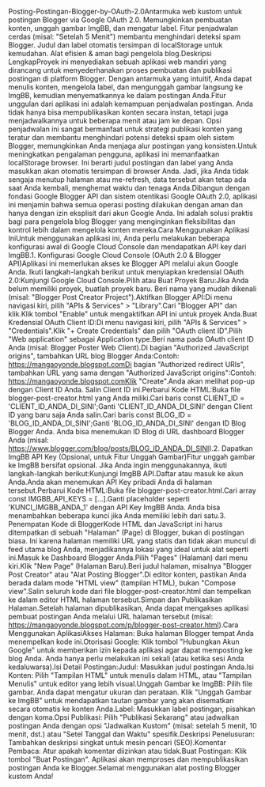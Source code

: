 Posting-Postingan-Blogger-by-OAuth-2.0Antarmuka web kustom untuk postingan Blogger via Google OAuth 2.0. Memungkinkan pembuatan konten, unggah gambar ImgBB, dan mengatur label. Fitur penjadwalan cerdas (misal: "Setelah 5 Menit") membantu menghindari deteksi spam Blogger. Judul dan label otomatis tersimpan di localStorage untuk kemudahan. Alat efisien & aman bagi pengelola blog.Deskripsi LengkapProyek ini menyediakan sebuah aplikasi web mandiri yang dirancang untuk menyederhanakan proses pembuatan dan publikasi postingan di platform Blogger. Dengan antarmuka yang intuitif, Anda dapat menulis konten, mengelola label, dan mengunggah gambar langsung ke ImgBB, kemudian menyematkannya ke dalam postingan Anda.Fitur unggulan dari aplikasi ini adalah kemampuan penjadwalan postingan. Anda tidak hanya bisa mempublikasikan konten secara instan, tetapi juga menjadwalkannya untuk beberapa menit atau jam ke depan. Opsi penjadwalan ini sangat bermanfaat untuk strategi publikasi konten yang teratur dan membantu menghindari potensi deteksi spam oleh sistem Blogger, memungkinkan Anda menjaga alur postingan yang konsisten.Untuk meningkatkan pengalaman pengguna, aplikasi ini memanfaatkan localStorage browser. Ini berarti judul postingan dan label yang Anda masukkan akan otomatis tersimpan di browser Anda. Jadi, jika Anda tidak sengaja menutup halaman atau me-refresh, data tersebut akan tetap ada saat Anda kembali, menghemat waktu dan tenaga Anda.Dibangun dengan fondasi Google Blogger API dan sistem otentikasi Google OAuth 2.0, aplikasi ini menjamin bahwa semua operasi posting dilakukan dengan aman dan hanya dengan izin eksplisit dari akun Google Anda. Ini adalah solusi praktis bagi para pengelola blog Blogger yang menginginkan fleksibilitas dan kontrol lebih dalam mengelola konten mereka.Cara Menggunakan Aplikasi IniUntuk menggunakan aplikasi ini, Anda perlu melakukan beberapa konfigurasi awal di Google Cloud Console dan mendapatkan API key dari ImgBB.1. Konfigurasi Google Cloud Console (OAuth 2.0 & Blogger API)Aplikasi ini memerlukan akses ke Blogger API melalui akun Google Anda. Ikuti langkah-langkah berikut untuk menyiapkan kredensial OAuth 2.0:Kunjungi Google Cloud Console.Pilih atau Buat Proyek Baru:Jika Anda belum memiliki proyek, buatlah proyek baru. Beri nama yang mudah dikenali (misal: "Blogger Post Creator Project").Aktifkan Blogger API:Di menu navigasi kiri, pilih "APIs & Services" > "Library".Cari "Blogger API" dan klik.Klik tombol "Enable" untuk mengaktifkan API ini untuk proyek Anda.Buat Kredensial OAuth Client ID:Di menu navigasi kiri, pilih "APIs & Services" > "Credentials".Klik "+ Create Credentials" dan pilih "OAuth client ID".Pilih "Web application" sebagai Application type.Beri nama pada OAuth client ID Anda (misal: Blogger Poster Web Client).Di bagian "Authorized JavaScript origins", tambahkan URL blog Blogger Anda:Contoh: https://mangaoyonde.blogspot.comDi bagian "Authorized redirect URIs", tambahkan URL yang sama dengan "Authorized JavaScript origins":Contoh: https://mangaoyonde.blogspot.comKlik "Create".Anda akan melihat pop-up dengan Client ID Anda. Salin Client ID ini.Perbarui Kode HTML:Buka file blogger-post-creator.html yang Anda miliki.Cari baris const CLIENT_ID = 'CLIENT_ID_ANDA_DI_SINI';Ganti 'CLIENT_ID_ANDA_DI_SINI' dengan Client ID yang baru saja Anda salin.Cari baris const BLOG_ID = 'BLOG_ID_ANDA_DI_SINI';Ganti 'BLOG_ID_ANDA_DI_SINI' dengan ID Blog Blogger Anda. Anda bisa menemukan ID Blog di URL dashboard Blogger Anda (misal: https://www.blogger.com/blog/posts/BLOG_ID_ANDA_DI_SINI).2. Dapatkan ImgBB API Key (Opsional, untuk Fitur Unggah Gambar)Fitur unggah gambar ke ImgBB bersifat opsional. Jika Anda ingin menggunakannya, ikuti langkah-langkah berikut:Kunjungi ImgBB API.Daftar atau masuk ke akun Anda.Anda akan menemukan API Key pribadi Anda di halaman tersebut.Perbarui Kode HTML:Buka file blogger-post-creator.html.Cari array const IMGBB_API_KEYS = [...].Ganti placeholder seperti 'KUNCI_IMGBB_ANDA_1' dengan API Key ImgBB Anda. Anda bisa menambahkan beberapa kunci jika Anda memiliki lebih dari satu.3. Penempatan Kode di BloggerKode HTML dan JavaScript ini harus ditempatkan di sebuah "Halaman" (Page) di Blogger, bukan di postingan biasa. Ini karena halaman memiliki URL yang statis dan tidak akan muncul di feed utama blog Anda, menjadikannya lokasi yang ideal untuk alat seperti ini.Masuk ke Dashboard Blogger Anda.Pilih "Pages" (Halaman) dari menu kiri.Klik "New Page" (Halaman Baru).Beri judul halaman, misalnya "Blogger Post Creator" atau "Alat Posting Blogger".Di editor konten, pastikan Anda berada dalam mode "HTML view" (tampilan HTML), bukan "Compose view".Salin seluruh kode dari file blogger-post-creator.html dan tempelkan ke dalam editor HTML halaman tersebut.Simpan dan Publikasikan Halaman.Setelah halaman dipublikasikan, Anda dapat mengakses aplikasi pembuat postingan Anda melalui URL halaman tersebut (misal: https://mangaoyonde.blogspot.com/p/blogger-post-creator.html).Cara Menggunakan AplikasiAkses Halaman: Buka halaman Blogger tempat Anda menempelkan kode ini.Otorisasi Google: Klik tombol "Hubungkan Akun Google" untuk memberikan izin kepada aplikasi agar dapat memposting ke blog Anda. Anda hanya perlu melakukan ini sekali (atau ketika sesi Anda kedaluwarsa).Isi Detail Postingan:Judul: Masukkan judul postingan Anda.Isi Konten: Pilih "Tampilan HTML" untuk menulis dalam HTML, atau "Tampilan Menulis" untuk editor yang lebih visual.Unggah Gambar ke ImgBB: Pilih file gambar. Anda dapat mengatur ukuran dan perataan. Klik "Unggah Gambar ke ImgBB" untuk mendapatkan tautan gambar yang akan disematkan secara otomatis ke konten Anda.Label: Masukkan label postingan, pisahkan dengan koma.Opsi Publikasi: Pilih "Publikasi Sekarang" atau jadwalkan postingan Anda dengan opsi "Jadwalkan Kustom" (misal: setelah 5 menit, 10 menit, dst.) atau "Setel Tanggal dan Waktu" spesifik.Deskripsi Penelusuran: Tambahkan deskripsi singkat untuk mesin pencari (SEO).Komentar Pembaca: Atur apakah komentar diizinkan atau tidak.Buat Postingan: Klik tombol "Buat Postingan". Aplikasi akan memproses dan mempublikasikan postingan Anda ke Blogger.Selamat menggunakan alat posting Blogger kustom Anda!
